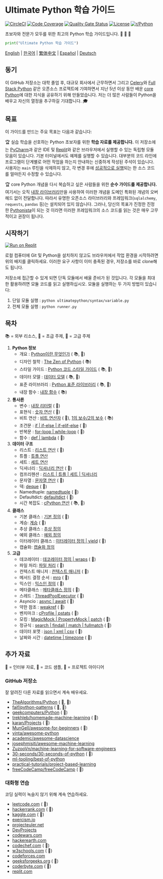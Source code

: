# Ultimate Python 학습 가이드

[![CircleCI](https://img.shields.io/circleci/build/github/huangsam/ultimate-python)](https://circleci.com/gh/huangsam/ultimate-python)
[![Code Coverage](https://img.shields.io/codecov/c/github/huangsam/ultimate-python)](https://codecov.io/gh/huangsam/ultimate-python)
[![Quality Gate Status](https://img.shields.io/sonar/quality_gate/huangsam_ultimate-python?server=https%3A%2F%2Fsonarcloud.io)](https://sonarcloud.io/dashboard?id=huangsam_ultimate-python)
[![License](https://img.shields.io/github/license/huangsam/ultimate-python)](https://github.com/huangsam/ultimate-python/blob/master/LICENSE)
[![r/Python](https://img.shields.io/reddit/subreddit-subscribers/Python)](https://www.reddit.com/r/Python/comments/inllmf/ultimate_python_study_guide/)

초보자와 전문가 모두를 위한 최고의 Python 학습 가이드입니다. :snake: :snake: :snake:

```python
print("Ultimate Python 학습 가이드")
```

[English](README.md) |
[한국어](README.ko.md) |
[繁体中文](README.zh_tw.md) |
[Español](README.es.md) |
[Deutsch](README.de.md)

## 동기

이 GitHub 저장소는 대학 졸업 후, 대규모 회사에서 근무하면서
그리고 [Celery](https://github.com/celery/celery)와 [Full Stack Python](https://github.com/mattmakai/fullstackpython.com) 같은 오픈소스 프로젝트에 기여하면서
지난 5년 이상 동안 배운 [core Python](https://www.python.org/)에 대한 지식을 공유하기 위해 만들었습니다.
저는 더 많은 사람들이 Python을 배우고 자신의 열정을 추구하길 기대합니다. :mortar_board:

## 목표

이 가이드를 만드는 주요 목표는 다음과 같습니다:

:trophy: 실습 학습을 선호하는 Python 초보자를 위한 **학습 자료를 제공합니다.**
이 저장소에는 [PyCharm](https://www.jetbrains.com/pycharm/)과 같은 IDE 및 [Replit](https://replit.com/languages/python3)와 같은 브라우저에서 실행할 수 있는 독립형 모듈 모음이 있습니다. 기본 터미널에서도 예제를 실행할 수 있습니다.
대부분의 코드 라인에 프로그램이 단계별로 어떤 작업을 하는지 안내하는 신중하게 작성된 주석이 있습니다.
사용자는 `main` 루틴을 삭제하지 않고, 각 변경 후에 [성공적으로 실행](runner.py)되는 한 소스 코드를 얼마든지 수정할 수 있습니다.

:trophy: core Python 개념을 다시 복습하고 싶은 사람들을 위한 **순수 가이드를 제공합니다.**
여기서는 오직 [내장 라이브러리](https://docs.python.org/3/library/)만을 사용하여 이러한 개념을 도메인 특화된 개념의 오버헤드 없이 전달합니다.
따라서 유명한 오픈소스 라이브러리와 프레임워크(`sqlalchemy`, `requests`, `pandas` 등)는 설치되어 있지 않습니다.
그러나, 당신의 목표가 진정한 진정한 [Pythonista](https://www.urbandictionary.com/define.php?term=pythonista)이 되는 것 이라면 이러한 프레임워크의 소스 코드를 읽는 것은 매우 고무적이고 권장이 됩니다.

## 시작하기

[![Run on Replit](https://repl.it/badge/github/huangsam/ultimate-python)](https://repl.it/github/huangsam/ultimate-python)

로컬 컴퓨터에 Git 및 Python을 설치하지 않고도 브라우저에서 작업 환경을 시작하려면 위의 배지를 클릭하세요. 이러한
요구 사항이 이미 충족된 경우, 저장소를 바로 clone해도 됩니다.

저장소에 접근할 수 있게 되면 단독 모듈에서 배울 준비가 된 것입니다. 각 모듈을 최대한 활용하려면 모듈 코드를
읽고 실행하십시오. 모듈을 실행하는 두 가지 방법이 있습니다:

1. 단일 모듈 실행 : `python ultimatepython/syntax/variable.py`
2. 전체 모듈 실행 : `python runner.py`

## 목차

:books: = 외부 리소스,
:cake: = 초급 주제,
:exploding_head: = 고급 주제

1. **Python 정보**
    - 개요 : [Python이란 무엇인가](https://github.com/trekhleb/learn-python/blob/master/src/getting_started/what_is_python.md) ( :books:, :cake:)
    - 디자인 철학 : [The Zen of Python](https://www.python.org/dev/peps/pep-0020/) ( :books:)
    - 스타일 가이드 : [Python 코드 스타일 가이드](https://www.python.org/dev/peps/pep-0008/) ( :books:, :exploding_head:)
    - 데이터 모델 : [데이터 모델](https://docs.python.org/3/reference/datamodel.html) ( :books:, :exploding_head:)
    - 표준 라이브러리 : [Python 표준 라이브러리](https://docs.python.org/3/library/) ( :books:, :exploding_head:)
    - 내장 함수 : [내장 함수](https://docs.python.org/3/library/functions.html) ( :books:)
2. **통사론**
    - 변수 : [내장 리터럴](ultimatepython/syntax/variable.py) ( :cake:)
    - 표현식 : [숫자 연산](ultimatepython/syntax/expression.py) ( :cake:)
    - 비트 연산 : [비트 연산자](ultimatepython/syntax/bitwise.py) ( :cake:), [1의 보수/2의 보수](https://www.geeksforgeeks.org/difference-between-1s-complement-representation-and-2s-complement-representation-technique/) ( :books:)
    - 조건문 : [if | if-else | if-elif-else](ultimatepython/syntax/conditional.py) ( :cake:)
    - 반복문 : [for-loop | while-loop](ultimatepython/syntax/loop.py) ( :cake:)
    - 함수 : [def | lambda](ultimatepython/syntax/function.py) ( :cake:)
3. **데이터 구조**
    - 리스트 : [리스트 연산](ultimatepython/data_structures/list.py) ( :cake:)
    - 튜플 : [튜플 연산](ultimatepython/data_structures/tuple.py)
    - 세트 : [세트 연산](ultimatepython/data_structures/set.py)
    - 딕셔너리 : [딕셔너리 연산](ultimatepython/data_structures/dict.py) ( :cake:)
    - 컴프리헨션 : [리스트 | 튜플 | 세트 | 딕셔너리](ultimatepython/data_structures/comprehension.py)
    - 문자열 : [문자열 연산](ultimatepython/data_structures/string.py) ( :cake:)
    - 덱: [deque](ultimatepython/data_structures/deque.py) ( :exploding_head:)
    - Namedtuple: [namedtuple](ultimatepython/data_structures/namedtuple.py) ( :exploding_head:)
    - Defaultdict: [defaultdict](ultimatepython/data_structures/defaultdict.py) ( :exploding_head:)
    - 시간 복잡도 : [cPython 연산](https://wiki.python.org/moin/TimeComplexity) ( :books:, :exploding_head:)
4. **클래스**
    - 기본 클래스 : [기본 정의](ultimatepython/classes/basic_class.py) ( :cake:)
    - 계승: [계승](ultimatepython/classes/inheritance.py) ( :cake:)
    - 추상 클래스 : [추상 정의](ultimatepython/classes/abstract_class.py)
    - 예외 클래스 : [예외 정의](ultimatepython/classes/exception_class.py)
    - 이터레이터 클래스 : [이터레이터 정의 | yield](ultimatepython/classes/iterator_class.py) ( :exploding_head:)
    - 캡슐화: [캡슐화 정의](ultimatepython/classes/encapsulation.py)
5. **고급**
    - 데코레이터 : [데코레이터 정의 | wraps](ultimatepython/advanced/decorator.py) ( :exploding_head:)
    - 파일 처리: [파일 처리](ultimatepython/advanced/file_handling.py) ( :exploding_head:)
    - 컨텍스트 매니저 : [컨텍스트 매니저](ultimatepython/advanced/context_manager.py) ( :exploding_head:)
    - 메서드 결정 순서 : [mro](ultimatepython/advanced/mro.py) ( :exploding_head:)
    - 믹스인 : [믹스인 정의](ultimatepython/advanced/mixin.py) ( :exploding_head:)
    - 메타클래스 : [메타클래스 정의](ultimatepython/advanced/meta_class.py) ( :exploding_head:)
    - 스레드 : [ThreadPoolExecutor](ultimatepython/advanced/thread.py) ( :exploding_head:)
    - Asyncio : [async | await](ultimatepython/advanced/async.py) ( :exploding_head:)
    - 약한 참조 : [weakref](ultimatepython/advanced/weak_ref.py) ( :exploding_head:)
    - 벤치마크 : [cProfile | pstats](ultimatepython/advanced/benchmark.py) ( :exploding_head:)
    - 모킹 : [MagicMock | PropertyMock | patch](ultimatepython/advanced/mocking.py) ( :exploding_head:)
    - 정규식 : [search | findall | match | fullmatch](ultimatepython/advanced/regex.py) ( :exploding_head:)
    - 데이터 포맷 : [json | xml | csv](ultimatepython/advanced/data_format.py) ( :exploding_head:)
    - 날짜와 시간 : [datetime | timezone](ultimatepython/advanced/date_time.py) ( :exploding_head:)

## 추가 자료

:necktie: = 인터뷰 자료,
:test_tube: = 코드 샘플,
:brain: = 프로젝트 아이디어

### GitHub 저장소

잘 알려진 다른 자료를 읽으면서 계속 배우세요.

- [TheAlgorithms/Python](https://github.com/TheAlgorithms/Python) ( :necktie:, :test_tube:)
- [faif/python-patterns](https://github.com/faif/python-patterns) ( :necktie:, :test_tube:)
- [geekcomputers/Python](https://github.com/geekcomputers/Python) ( :test_tube:)
- [trekhleb/homemade-machine-learning](https://github.com/trekhleb/homemade-machine-learning) ( :test_tube:)
- [karan/Projects](https://github.com/karan/Projects) ( :brain:)
- [MunGell/awesome-for-beginners](https://github.com/MunGell/awesome-for-beginners) ( :brain:)
- [vinta/awesome-python](https://github.com/vinta/awesome-python)
- [academic/awesome-datascience](https://github.com/academic/awesome-datascience)
- [josephmisiti/awesome-machine-learning](https://github.com/josephmisiti/awesome-machine-learning)
- [ZuzooVn/machine-learning-for-software-engineers](https://github.com/ZuzooVn/machine-learning-for-software-engineers)
- [30-seconds/30-seconds-of-python](https://github.com/30-seconds/30-seconds-of-python) ( :test_tube:)
- [ml-tooling/best-of-python](https://github.com/ml-tooling/best-of-python)
- [practical-tutorials/project-based-learning](https://github.com/practical-tutorials/project-based-learning#python)
- [freeCodeCamp/freeCodeCamp](https://github.com/freeCodeCamp/freeCodeCamp) ( :necktie:)

### 대화형 연습

코딩 실력이 녹슬지 않기 위해 계속 연습하세요.

- [leetcode.com](https://leetcode.com/) ( :necktie:)
- [hackerrank.com](https://www.hackerrank.com/) ( :necktie:)
- [kaggle.com](https://www.kaggle.com/) ( :brain:)
- [exercism.io](https://exercism.io/)
- [projecteuler.net](https://projecteuler.net/)
- [DevProjects](https://www.codementor.io/projects/python)
- [codewars.com](https://www.codewars.com/)
- [hackerearth.com](https://www.hackerearth.com/)
- [codechef.com](https://www.codechef.com/) ( :necktie:)
- [w3schools.com](https://www.w3schools.com/python/) ( :brain:)
- [codeforces.com](https://codeforces.com/)
- [geeksforgeeks.org](https://www.geeksforgeeks.org/) ( :necktie:)
- [coderbyte.com](https://www.coderbyte.com/) ( :necktie:)
- [replit.com](https://replit.com/)
